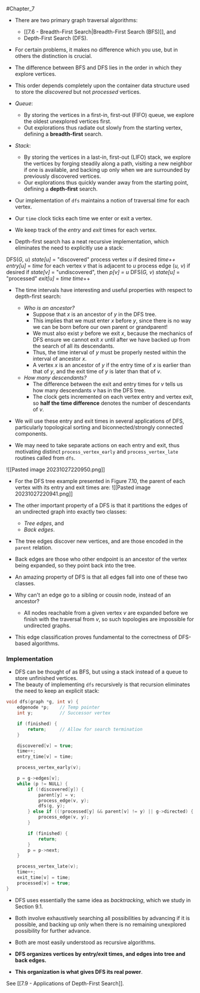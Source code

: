 #Chapter_7
- There are two primary graph traversal algorithms:
	- [[7.6 - Breadth-First Search|Breadth-First Search (BFS)]], and
	- Depth-First Search (DFS).
- For certain problems, it makes no difference which you use, but in others the distinction is crucial.

- The difference between BFS and DFS lies in the order in which they explore vertices.
- This order depends completely upon the container data structure used to store the *discovered* but not *processed* vertices.

- *Queue*:
	- By storing the vertices in a first-in, first-out (FIFO) queue, we explore the oldest unexplored vertices first.
	- Out explorations thus radiate out slowly from the starting vertex, defining a **breadth-first** search.

- *Stack*:
	- By storing the vertices in a last-in, first-out (LIFO) stack, we explore the vertices by forging steadily along a path, visiting a new neighbor if one is available, and backing up only when we are surrounded by previously discovered vertices.
	- Our explorations thus quickly wander away from the starting point, defining a **depth-first** search.

- Our implementation of `dfs` maintains a notion of traversal *time* for each vertex.
- Our `time` clock ticks each time we enter or exit a vertex.
- We keep track of the *entry* and *exit* times for each vertex.

- Depth-first search has a neat recursive implementation, which eliminates the need to explicitly use a stack:

DFS(*G, u*)
	*state\[u]* = "discovered"
	process vertex *u* if desired
	*time++*
	*entry\[u]* = *time*
	for each vertex *v* that is adjacent to *u*
		process edge (*u, v*) if desired
		if *state\[v]* = "undiscovered", then
			*p\[v] = u*
			DFS(*G, v*)
	*state\[u]* = "processed"
	*exit\[u]* = *time*
	*time*++

- The time intervals have interesting and useful properties with respect to depth-first search:
	- *Who is an ancestor?*
		- Suppose that *x* is an ancestor of *y* in the DFS tree.
		- This implies that we must enter *x* before *y*, since there is no way we can be born before our own parent or grandparent!
		- We must also exist *y* before we exit *x*, because the mechanics of DFS ensure we cannot exit *x* until after we have backed up from the search of all its descendants.
		- Thus, the time interval of *y* must be properly nested within the interval of ancestor *x*.
		- A vertex *x* is an ancestor of *y* if the entry time of *x* is earlier than that of *y*, and the exit time of *y* is later than that of *v*.
	- *How many descendants?*
		- The difference between the exit and entry times for *v* tells us how many descendants *v* has in the DFS tree.
		- The clock gets incremented on each vertex entry and vertex exit, so **half the time difference** denotes the number of descendants of *v*.

- We will use these entry and exit times in several applications of DFS, particularly topological sorting and biconnected/strongly connected components.
- We may need to take separate actions on each entry and exit, thus motivating distinct `process_vertex_early` and `process_vertex_late` routines called from `dfs`.

![[Pasted image 20231027220950.png]]
- For the DFS tree example presented in Figure 7.10, the parent of each vertex with its entry and exit times are:
![[Pasted image 20231027220941.png]]

- The other important property of a DFS is that it partitions the edges of an undirected graph into exactly two classes:
	- *Tree edges*, and
	- *Back edges*.
- The tree edges discover new vertices, and are those encoded in the `parent` relation.
- Back edges are those who other endpoint is an ancestor of the vertex being expanded, so they point back into the tree.

- An amazing property of DFS is that all edges fall into one of these two classes.
- Why can't an edge go to a sibling or cousin node, instead of an ancestor?
	- All nodes reachable from a given vertex *v* are expanded before we finish with the traversal from *v*, so such topologies are impossible for undirected graphs.
- This edge classification proves fundamental to the correctness of DFS-based algorithms.

### Implementation
- DFS can be thought of as BFS, but using a stack instead of a queue to store unfinished vertices.
- The beauty of implementing `dfs` recursively is that recursion eliminates the need to keep an explicit stack:
```C
void dfs(graph *g, int v) {
	edgenode *p;    // Temp pointer
	int y;          // Successor vertex

	if (finished) {
		return;     // Allow for search termination
	}

	discovered[v] = true;
	time++;
	entry_time[v] = time;

	process_vertex_early(v);

	p = g->edges[v];
	while (p != NULL) {
		if (!discovered[y]) {
			parent[y] = v;
			process_edge(v, y);
			dfs(g, y);
		} else if ((!processed[y] && parent[v] != y) || g->directed) {
			process_edge(v, y);
		}

		if (finished) {
			return;
		}
		p = p->next;
	}

	process_vertex_late(v);
	time++;
	exit_time[v] = time;
	processed[v] = true;
}
```

- DFS uses essentially the same idea as *backtracking*, which we study in Section 9.1.
- Both involve exhaustively searching all possibilities by advancing if it is possible, and backing up only when there is no remaining unexplored possibility for further advance.
- Both are most easily understood as recursive algorithms.

- **DFS organizes vertices by entry/exit times, and edges into tree and back edges.**
- **This organization is what gives DFS its real power**.

See [[7.9 - Applications of Depth-First Search]].